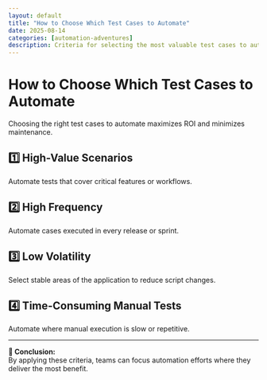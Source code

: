 ```yaml
---
layout: default
title: "How to Choose Which Test Cases to Automate" 
date: 2025-08-14
categories: [automation-adventures] 
description: Criteria for selecting the most valuable test cases to automate.
---
```


# How to Choose Which Test Cases to Automate

Choosing the right test cases to automate maximizes ROI and minimizes maintenance.

## 1️⃣ High-Value Scenarios
Automate tests that cover critical features or workflows.

## 2️⃣ High Frequency
Automate cases executed in every release or sprint.

## 3️⃣ Low Volatility
Select stable areas of the application to reduce script changes.

## 4️⃣ Time-Consuming Manual Tests
Automate where manual execution is slow or repetitive.

---

**📌 Conclusion:**  
By applying these criteria, teams can focus automation efforts where they deliver the most benefit.
